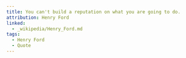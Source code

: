 ```yaml
---
title: You can't build a reputation on what you are going to do.
attribution: Henry Ford
linked:
  - _wikipedia/Henry_Ford.md
tags:
  - Henry Ford
  - Quote
---
```

